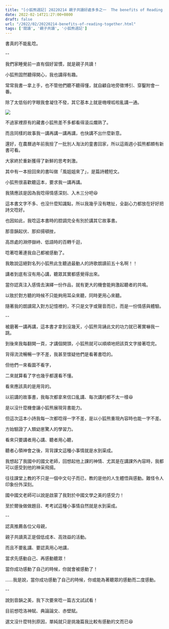```yaml
---
title: "[小狐熊週記] 20220214 親子共讀好處多多之一  The benefits of Reading Together"
date: 2022-02-14T21:27:00+0800
draft: false
url: "/2022/02/20220214-benefits-of-reading-together.html"
tags: ['閱讀', '親子共讀', '小狐熊週記']
---
```





書真的不能亂唸。




--




我們家睡覺前一直有個好習慣，就是親子共讀！

小狐熊固然聽得開心，我也講得有趣。

常常我書一拿上手，也不管他們聽不聽得懂，就自顧自地旁徵博引、穿鑿附會一番。

除了太低俗的字眼我會凝住不發，其它基本上就是嘰哩呱啦亂講一通。



![](https://blogger.googleusercontent.com/img/a/AVvXsEh8I1z7pUNfHfaUSNd6GCNNEAdDypqHgh3AkFCSzz9gtQDLrEA6dOJIlTuewpEoPR1XP55NKOgpPmeK89H91JAO6HANa6W7RL_55E8MaCAnO1CsgW0F_bQHDqkEMCyqBs14UFcl52WkiTTNkLthnw983aJQsu4MTy6SAHbGZ2QWA4N1DXvxzozRQdin=w240-h320)



不過家裡原有的藏書小狐熊差不多都看得滾瓜爛熟了。

而且同樣的故事我一講再講一講再講，也快講不出什麼新意。




還好，在農曆過年前我撿了一批別人淘汰的童書回家，所以這兩週小狐熊都頗有新書可看。

大家終於重新獲得了新鮮的思考刺激。




其中有一本撿回來的書叫做「風姐姐來了」，是篇詩體短文。

小狐熊很喜歡聽這本，要求我一講再講。

我猜應該是因為我唸得情感深刻、入木三分吧😆




這本書文字不多、也沒什麼知識點，所以我幾乎沒有瞎扯，全副心力都放在好好把詩文唸好。

也因如此，我唸這本書時的腔調完全有別於講其它故事書。

那音韻起伏、那抑揚頓挫，

高昂處的淵停嶽峙、低語時的百轉千迴，

唸著唸著連我自己都被感動了。

我敢說這絕對名列小狐熊此生聽過最動人的詩歌朗讀前五十名啊！！




講者到底有沒有用心講，聽眾其實都感覺得出來。

當你認真注入感情去演繹一份作品，就有更大的機會能夠激起聽者的共鳴。

以致於對方聽的時候不只能夠用耳朵來聽，同時更用心來聽。

隨著我的朗讀寫入對方記憶裡的，不只是文字或聲音而已，而是一份情感與體驗。




--




被磨著一講再講，這本書才拿到沒幾天，小狐熊背誦此文的功力就已著實嚇我一跳。

到後來我每翻開一頁，才講個開頭，小狐熊就可以順順地把該頁文字接著唸完。

背得流流暢暢一字不差，我甚至懷疑他們是看著書唸的。




但他們一來看圖不看字，

二來就算看了字也幾乎都還看不懂。

看來應該真的是用背的。




以前講的故事書，我每次都拿來信口亂講、每次講的都不太一樣😆

是以沒什麼機會讓小狐熊展現背書能力。




但這次這本小詩我每一次都唸得一字不差，是以小狐熊重現內容時也能一字不差。

方始驗證了人類幼崽驚人的學習力。




看來只要講者用心講、聽者用心聽，

聽者心領神會之後，背背課文這種小事情就是水到渠成。




我想起了我國中的國文老師，回想起他上課的神情、尤其是在講課外內容時，我都可以感受到他的神采飛揚。

往往課堂上教的不只是一個中文句子而已，教的是他的人生體悟與感動。難怪令人印象份外深刻。

國中國文老師可以說是啟蒙了我對於中國文學之美的感受力！

至於爾後做做題目、考考試這種小事情自然就是水到渠成。




--




認真推薦各位父母親，

親子共讀真正是個低成本、高效益的活動。




而且不要亂講、要認真用心地講，

當求先感動自己、再感動聽眾！

當你成功感動了自己的時候，你就會被感動了！

……我是說，當你成功感動了自己的時候，你或能為著聽眾的感動而二度感動。




--




說到音韻之美，我下次要來唸一篇古文試試看！

目前想唸洛神賦、典論論文、赤壁賦。

選文沒什麼特別原因，單純就只是挑幾篇我比較有感動的文而已😆








